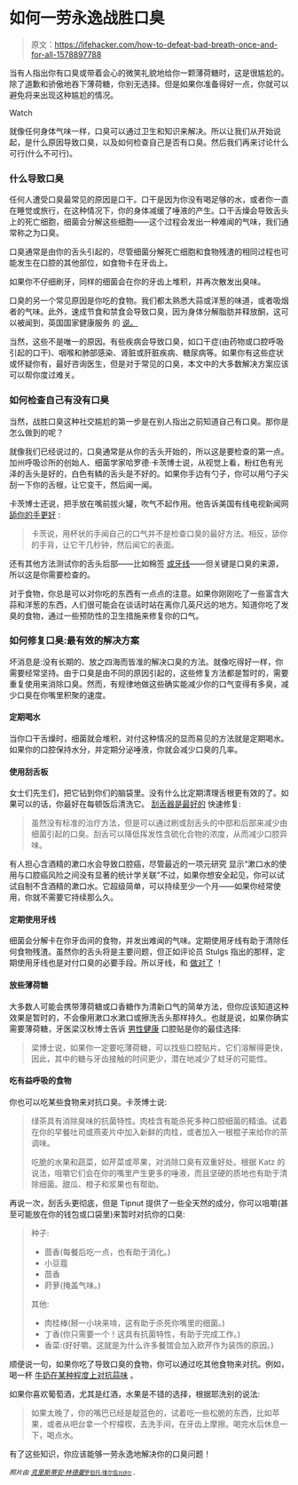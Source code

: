 # 如何一劳永逸战胜口臭

> 原文：<https://lifehacker.com/how-to-defeat-bad-breath-once-and-for-all-1578897788>

当有人指出你有口臭或带着会心的微笑礼貌地给你一颗薄荷糖时，这是很尴尬的。除了道歉和骄傲地吞下薄荷糖，你别无选择。但是如果你准备得好一点，你就可以避免将来出现这种尴尬的情况。

Watch

就像任何身体气味一样，口臭可以通过卫生和知识来解决。所以让我们从开始说起，是什么原因导致口臭，以及如何检查自己是否有口臭。然后我们再来讨论什么可行(什么不可行)。

### 什么导致口臭

任何人遭受口臭最常见的原因是口干。口干是因为你没有喝足够的水，或者你一直在睡觉或旅行，在这种情况下，你的身体减缓了唾液的产生。口干舌燥会导致舌头上的死亡细胞，细菌会分解这些细胞——这个过程会发出一种难闻的气味，我们通常称之为口臭。

口臭通常是由你的舌头引起的，尽管细菌分解死亡细胞和食物残渣的相同过程也可能发生在口腔的其他部位，如食物卡在牙齿上。

如果你不仔细刷牙，同样的细菌会在你的牙齿上堆积，并再次散发出臭味。

口臭的另一个常见原因是你吃的食物。我们都太熟悉大蒜或洋葱的味道，或者吸烟者的气味。此外，速成节食和禁食会导致口臭，因为身体分解脂肪并释放酮，这可以被闻到，英国国家健康服务 的 [说。](http://www.nhs.uk/Conditions/Bad-breath/Pages/Causes.aspx)

当然，这些不是唯一的原因。有些疾病会导致口臭，如口干症(由药物或口腔呼吸引起的口干)、咽喉和肺部感染、肾脏或肝脏疾病、糖尿病等。如果你有这些症状或怀疑你有，最好咨询医生，但是对于常见的口臭，本文中的大多数解决方案应该可以帮你度过难关。

### 如何检查自己有没有口臭

当然，战胜口臭这种社交尴尬的第一步是在别人指出之前知道自己有口臭。那你是怎么做到的呢？

就像我们已经说过的，口臭通常是从你的舌头开始的，所以这是要检查的第一点。加州呼吸诊所的创始人、细菌学家哈罗德·卡茨博士说，从视觉上看，粉红色有光泽的舌头是好的，白色有鳞的舌头是不好的。如果你手边有勺子，你可以用勺子尖刮一下你的舌根，让它变干，然后闻一闻。

卡茨博士还说，把手放在嘴前拔火罐，吹气不起作用。他告诉美国有线电视新闻网 [舔你的手更好](http://edition.cnn.com/2011/HEALTH/02/13/bad.breath.remedies/index.html?hpt=T2) :

> 卡茨说，用杯状的手闻自己的口气并不是检查口臭的最好方法。相反，舔你的手背，让它干几秒钟，然后闻它的表面。

还有其他方法测试你的舌头后部——比如棉签 [或牙线](http://www.davisanddingle.com/blog/bid/146415/10-ways-to-know-you-have-bad-breath)——但关键是口臭的来源，所以这是你需要检查的。

对于食物，你总是可以对你吃的东西有一点点的注意。如果你刚刚吃了一些富含大蒜和洋葱的东西，人们很可能会在谈话时站在离你几英尺远的地方。知道你吃了发臭的食物，通过一些预防性的卫生措施来修复你的口气。

### 如何修复口臭:最有效的解决方案

坏消息是:没有长期的、放之四海而皆准的解决口臭的方法。就像吃得好一样，你需要经常坚持。由于口臭是由不同的原因引起的，这些修复方法都是暂时的，需要重复使用来消除口臭。然而，有规律地做这些确实能减少你的口气变得有多臭，减少口臭在你嘴里积聚的速度。

#### 定期喝水

当你口干舌燥时，细菌就会堆积，对付这种情况的显而易见的方法就是定期喝水。如果你的口腔保持水分，并定期分泌唾液，你就会减少口臭的几率。

#### 使用刮舌板

女士们先生们，把它钻到你们的脑袋里。没有什么比定期清理舌根更有效的了。如果可以的话，你最好在每顿饭后清洗它。 [刮舌器是最好的](http://www.knowyourteeth.com/infobites/abc/article/?abc=H&iid=306&aid=3192) 快速修复:

> 虽然没有标准的治疗方法，但是可以通过刷或刮舌头的中部和后部来减少由细菌引起的口臭。刮舌可以降低挥发性含硫化合物的浓度，从而减少口腔异味。

有人担心含酒精的漱口水会导致口腔癌，尽管最近的一项元研究 显示“漱口水的使用与口腔癌风险之间没有显著的统计学关联”不过，如果你想安全起见，你可以试试自制不含酒精的漱口水。它超级简单，可以持续至少一个月——如果你经常使用，你就不需要它持续那么久。

#### 定期使用牙线

细菌会分解卡在你牙齿间的食物，并发出难闻的气味。定期使用牙线有助于清除任何食物残渣。虽然你的舌头将是主要问题，但正如评论员 Stulgs 指出的那样，定期使用牙线也是对付口臭的必要手段。所以牙线，和 [做对了](https://lifehacker.com/the-right-ways-to-floss-to-save-your-teeth-and-gums-5902989) ！

#### 放些薄荷糖

大多数人可能会携带薄荷糖或口香糖作为清新口气的简单方法，但你应该知道这种效果是暂时的，不会像用漱口水漱口或擦洗舌头那样持久。也就是说，如果你确实需要薄荷糖，牙医梁汉秋博士告诉 [男性健康](http://www.menshealth.com.sg/ask-experts/do-breath-mints-really-work) 口腔贴是你的最佳选择:

> 梁博士说，如果你一定要吃薄荷糖，可以找些口腔贴片。它们溶解得更快，因此，其中的糖与牙齿接触的时间更少，潜在地减少了蛀牙的可能性。

#### 吃有益呼吸的食物

你也可以吃某些食物来对抗口臭。卡茨博士说:

> 绿茶具有消除臭味的抗菌特性。肉桂含有能杀死多种口腔细菌的精油。试着在你的早餐吐司或燕麦片中加入新鲜的肉桂，或者加入一根棍子来给你的茶调味。
> 
> 吃脆的水果和蔬菜，如芹菜或苹果，对消除口臭有双重好处。根据 Katz 的说法，咀嚼它们会在你的嘴里产生更多的唾液，而且坚硬的质地也有助于清除细菌。甜瓜、橙子和浆果也有帮助。

再说一次，刮舌头更彻底，但是 Tipnut 提供了一些全天然的成分，你可以咀嚼(甚至可能放在你的钱包或口袋里)来暂时对抗你的口臭:

> 种子:
> 
> *   茴香(每餐后吃一点，也有助于消化。)
> *   小豆蔻
> *   茴香
> *   莳萝(掩盖气味。)
> 
> 其他:
> 
> *   肉桂棒(掰一小块来啃，这有助于杀死你嘴里的细菌。)
> *   丁香(你只需要一个！这具有抗菌特性，有助于完成工作。)
> *   香菜:(好好嚼。这就是为什么许多餐馆会加入欧芹作为装饰的原因。)

顺便说一句，如果你吃了导致口臭的食物，你可以通过吃其他食物来对抗。例如，喝一杯 [牛奶在某种程度上对抗蒜味](https://lifehacker.com/drink-a-glass-of-milk-to-neutralize-garlic-breath-5627250) 。

如果你喜欢葡萄酒，尤其是红酒，水果是不错的选择，根据耶洗别的说法:

> 如果太晚了，你的嘴巴已经是靛蓝色的，试着吃一些松脆的东西，比如苹果，或者从吧台拿一个柠檬楔，去洗手间，在牙齿上摩擦。喝完水后休息一下，喝点水。

有了这些知识，你应该能够一劳永逸地解决你的口臭问题！

*<small>照片由</small>* [*<small>克里斯蒂安·林德曼</small>*](http://www.flickr.com/photos/14590839@N07/3147859850/)<small>[<small>罗伯托·维尔佐</small>](http://www.flickr.com/photos/8796022@N07/7589837664/)<small>[<small>托伊尔</small>](http://www.freeimages.com/photo/744636) <small>。</small></small></small>

<small><small></small></small>